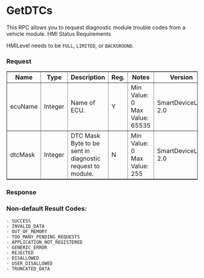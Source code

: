 # GetDTCs

This RPC allows you to request diagnostic module trouble codes from a vehicle module.
HMI Status Requirements

HMILevel needs to be `FULL`, `LIMITED`, or `BACKGROUND`.

### Request ###
<table border="1" rules="all">
  		<tr>
  			<th>Name</th>
  			<th>Type</th>
  			<th>Description</th>
                  <th>Reg.</th>
                <th>Notes</th>
  			<th>Version</th>
  		</tr>
  		<tr>
  			<td>ecuName</td>
  			<td>Integer</td>
  			<td>Name of ECU.</td>
                  <td>Y</td>
                  <td>Min Value: 0<br>Max Value: 65535</td>
  			<td>SmartDeviceLink 2.0 </td>
  		</tr>
  		<tr>
  			<td>dtcMask</td>
  			<td>Integer</td>
  			<td>DTC Mask Byte to be sent in diagnostic request to module.</td>
                  <td>N</td>
                  <td>Min Value: 0<br>Max Value: 255</td>
  			<td>SmartDeviceLink 2.0 </td>
  		</tr>
   </table>

### Response ###

### Non-default Result Codes: ###
```
- SUCCESS
- INVALID_DATA
- OUT_OF_MEMORY
- TOO_MANY_PENDING_REQUESTS
- APPLICATION_NOT_REGISTERED
- GENERIC_ERROR
- REJECTED  
- DISALLOWED
- USER_DISALLOWED
- TRUNCATED_DATA
```

